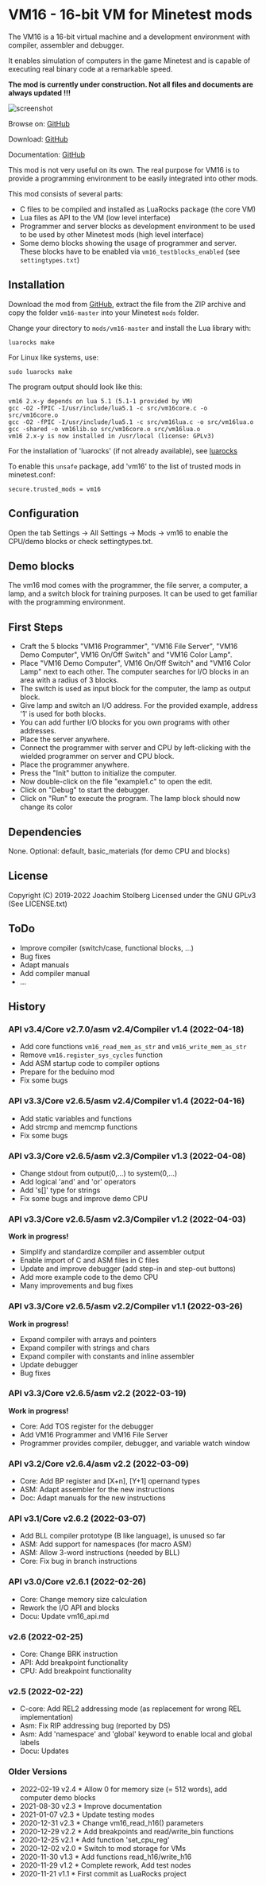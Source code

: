 # VM16 - 16-bit VM for Minetest mods

The VM16 is a 16-bit virtual machine and a development environment with
compiler, assembler and debugger.

It enables simulation of computers in the game Minetest and is capable of
executing real binary code at a remarkable speed.

**The mod is currently under construction. Not all files and documents are always updated !!!**

![screenshot](https://github.com/joe7575/vm16/blob/master/screenshot.png)

Browse on: [GitHub](https://github.com/joe7575/vm16)

Download: [GitHub](https://github.com/joe7575/vm16/archive/master.zip)

Documentation: [GitHub](https://github.com/joe7575/vm16/wiki)

This mod is not very useful on its own. The real purpose for VM16 is to provide
a programming environment to be easily integrated into other mods.

This mod consists of several parts:

- C files to be compiled and installed as LuaRocks package (the core VM)
- Lua files as API to the VM (low level interface)
- Programmer and server blocks as development environment to be used to be used
  by other Minetest mods (high level interface)
- Some demo blocks showing the usage of programmer and server. These blocks have
  to be enabled via `vm16_testblocks_enabled` (see `settingtypes.txt`)


## Installation

Download the mod from [GitHub](https://github.com/joe7575/vm16/archive/master.zip),
extract the file from the ZIP archive and copy the folder `vm16-master`
into your Minetest `mods` folder.

Change your directory  to `mods/vm16-master` and install the Lua library with:

```
luarocks make
```

For Linux like systems, use:

```
sudo luarocks make
```

The program output should look like this:

```
vm16 2.x-y depends on lua 5.1 (5.1-1 provided by VM)
gcc -O2 -fPIC -I/usr/include/lua5.1 -c src/vm16core.c -o src/vm16core.o
gcc -O2 -fPIC -I/usr/include/lua5.1 -c src/vm16lua.c -o src/vm16lua.o
gcc -shared -o vm16lib.so src/vm16core.o src/vm16lua.o
vm16 2.x-y is now installed in /usr/local (license: GPLv3)
```

For the installation of 'luarocks' (if not already available),
see [luarocks](https://luarocks.org/)



To enable this `unsafe` package, add 'vm16' to the list of trusted mods in minetest.conf:

```
secure.trusted_mods = vm16
```


## Configuration

Open the tab Settings -> All Settings -> Mods -> vm16
to enable the CPU/demo blocks or check settingtypes.txt.

## Demo blocks

The vm16 mod comes with the programmer, the file server, a computer, a lamp,
and a switch block for training purposes.
It can be used to get familiar with the programming environment.


## First Steps

- Craft the 5 blocks "VM16 Programmer", "VM16 File Server", "VM16 Demo Computer",
  VM16 On/Off Switch" and "VM16 Color Lamp".
- Place "VM16 Demo Computer", VM16 On/Off Switch" and "VM16 Color Lamp" next to each other.
  The computer searches for I/O blocks in an area with a radius of 3 blocks.
- The switch is used as input block for the computer, the lamp as output block.
- Give lamp and switch an I/O address. For the provided example, address '1' is used for both blocks.
- You can add further I/O blocks for you own programs with other addresses.
- Place the server anywhere.
- Connect the programmer with server and CPU by left-clicking with the wielded
  programmer on server and CPU block.
- Place the programmer anywhere.
- Press the "Init" button to initialize the computer.
- Now double-click on the file "example1.c" to open the edit.
- Click on "Debug" to start the debugger.
- Click on "Run" to execute the program. The lamp block should now change its color

## Dependencies

None.
Optional: default, basic_materials (for demo CPU and blocks)


## License

Copyright (C) 2019-2022 Joachim Stolberg
Licensed under the GNU GPLv3 (See LICENSE.txt)



## ToDo

- Improve compiler (switch/case, functional blocks, ...)
- Bug fixes
- Adapt manuals
- Add compiler manual
- ...



## History

### API v3.4/Core v2.7.0/asm v2.4/Compiler v1.4 (2022-04-18)

- Add core functions `vm16_read_mem_as_str` and `vm16_write_mem_as_str`
- Remove `vm16.register_sys_cycles` function
- Add ASM startup code to compiler options
- Prepare for the beduino mod
- Fix some bugs

### API v3.3/Core v2.6.5/asm v2.4/Compiler v1.4 (2022-04-16)

- Add static variables and functions
- Add strcmp and memcmp functions
- Fix some bugs

### API v3.3/Core v2.6.5/asm v2.3/Compiler v1.3 (2022-04-08)

- Change stdout from output(0,...) to system(0,...)
- Add logical 'and' and 'or' operators
- Add 's[]' type for strings
- Fix some bugs and improve demo CPU

### API v3.3/Core v2.6.5/asm v2.3/Compiler v1.2 (2022-04-03)

**Work in progress!**

- Simplify and standardize compiler and assembler output
- Enable import of C and ASM files in C files
- Update and improve debugger (add step-in and step-out buttons)
- Add more example code to the demo CPU
- Many improvements and bug fixes

### API v3.3/Core v2.6.5/asm v2.2/Compiler v1.1 (2022-03-26)

**Work in progress!**

- Expand compiler with arrays and pointers
- Expand compiler with strings and chars
- Expand compiler with constants and inline assembler
- Update debugger
- Bug fixes

### API v3.3/Core v2.6.5/asm v2.2 (2022-03-19)

**Work in progress!**

- Core: Add TOS register for the debugger
- Add VM16 Programmer and VM16 File Server
- Programmer provides compiler, debugger, and variable watch window

### API v3.2/Core v2.6.4/asm v2.2 (2022-03-09)

- Core: Add BP register and [X+n], [Y+1] opernand types
- ASM: Adapt assembler for the new instructions
- Doc: Adapt manuals for the new instructions

### API v3.1/Core v2.6.2 (2022-03-07)

- Add BLL compiler prototype (B like language),
  is unused so far
- ASM: Add support for namespaces (for macro ASM)
- ASM: Allow 3-word instructions (needed by BLL)
- Core: Fix bug in branch instructions

### API v3.0/Core v2.6.1 (2022-02-26)

- Core: Change memory size calculation
- Rework the I/O API and blocks
- Docu: Update vm16_api.md

### v2.6 (2022-02-25)

- Core: Change BRK instruction
- API: Add breakpoint functionality
- CPU: Add breakpoint functionality


### v2.5 (2022-02-22)

- C-core: Add REL2 addressing mode (as replacement for wrong REL implementation)
- Asm: Fix RIP addressing bug (reported by DS)
- Asm: Add 'namespace' and 'global' keyword to enable local and global labels
- Docu: Updates



### Older Versions

- 2022-02-19  v2.4  * Allow 0 for memory size (= 512 words), add computer demo blocks
- 2021-08-30  v2.3  * Improve documentation
- 2021-01-07  v2.3  * Update testing modes
- 2020-12-31  v2.3  * Change vm16_read_h16() parameters
- 2020-12-29  v2.2  * Add breakpoints and read/write_bin functions
- 2020-12-25  v2.1  * Add function 'set_cpu_reg'
- 2020-12-02  v2.0  * Switch to mod storage for VMs
- 2020-11-30  v1.3  * Add functions read_h16/write_h16
- 2020-11-29  v1.2  * Complete rework, Add test nodes
- 2020-11-21  v1.1  * First commit as LuaRocks project

